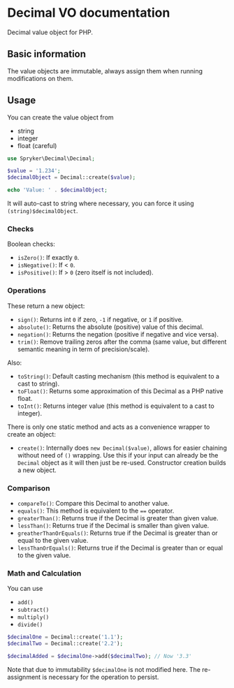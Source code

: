 #  Decimal VO documentation

Decimal value object for PHP.

## Basic information

The value objects are immutable, always assign them when running modifications on them.

## Usage

You can create the value object from
- string
- integer
- float (careful)

```php
use Spryker\Decimal\Decimal;

$value = '1.234';
$decimalObject = Decimal::create($value);

echo 'Value: ' . $decimalObject;
```

It will auto-cast to string where necessary, you can force it using `(string)$decimalObject`.

### Checks

Boolean checks:
- `isZero()`: If exactly `0`.
- `isNegative()`: If < `0`.
- `isPositive()`: If > `0` (zero itself is not included).

### Operations

These return a new object:
- `sign()`: Returns int `0` if zero, `-1` if negative, or `1` if positive.
- `absolute()`: Returns the absolute (positive) value of this decimal.
- `negation()`: Returns the negation (positive if negative and vice versa).
- `trim()`: Remove trailing zeros after the comma (same value, but different semantic meaning in term of precision/scale).

Also:
- `toString()`: Default casting mechanism (this method is equivalent to a cast to string).
- `toFloat()`: Returns some approximation of this Decimal as a PHP native float.
- `toInt()`: Returns integer value (this method is equivalent to a cast to integer).

There is only one static method and acts as a convenience wrapper to create an object:
- `create()`: Internally does `new Decimal($value)`, allows for easier chaining without need of `()` wrapping.
  Use this if your input can already be the `Decimal` object as it will then just be re-used. Constructor creation
  builds a new object.

### Comparison

- `compareTo()`: Compare this Decimal to another value.
- `equals()`: This method is equivalent to the `==` operator.
- `greaterThan()`: Returns true if the Decimal is greater than given value.
- `lessThan()`: Returns true if the Decimal is smaller than given value.
- `greatherThanOrEquals()`: Returns true if the Decimal is greater than or equal to the given value.
- `lessThanOrEquals()`: Returns true if the Decimal is greater than or equal to the given value.

### Math and Calculation
You can use
- `add()`
- `subtract()`
- `multiply()`
- `divide()`

```php
$decimalOne = Decimal::create('1.1');
$decimalTwo = Decimal::create('2.2');

$decimalAdded = $decimalOne->add($decimalTwo); // Now '3.3'
```

Note that due to immutability `$decimalOne` is not modified here. The re-assignment is necessary for the operation to persist.

